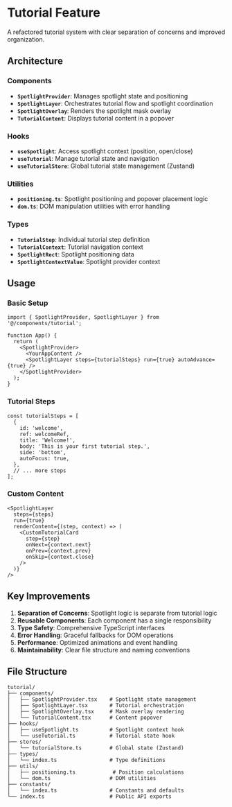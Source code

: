 # Tutorial Feature

A refactored tutorial system with clear separation of concerns and improved organization.

## Architecture

### Components

- **`SpotlightProvider`**: Manages spotlight state and positioning
- **`SpotlightLayer`**: Orchestrates tutorial flow and spotlight coordination
- **`SpotlightOverlay`**: Renders the spotlight mask overlay
- **`TutorialContent`**: Displays tutorial content in a popover

### Hooks

- **`useSpotlight`**: Access spotlight context (position, open/close)
- **`useTutorial`**: Manage tutorial state and navigation
- **`useTutorialStore`**: Global tutorial state management (Zustand)

### Utilities

- **`positioning.ts`**: Spotlight positioning and popover placement logic
- **`dom.ts`**: DOM manipulation utilities with error handling

### Types

- **`TutorialStep`**: Individual tutorial step definition
- **`TutorialContext`**: Tutorial navigation context
- **`SpotlightRect`**: Spotlight positioning data
- **`SpotlightContextValue`**: Spotlight provider context

## Usage

### Basic Setup

```tsx
import { SpotlightProvider, SpotlightLayer } from '@/components/tutorial';

function App() {
  return (
    <SpotlightProvider>
      <YourAppContent />
      <SpotlightLayer steps={tutorialSteps} run={true} autoAdvance={true} />
    </SpotlightProvider>
  );
}
```

### Tutorial Steps

```tsx
const tutorialSteps = [
  {
    id: 'welcome',
    ref: welcomeRef,
    title: 'Welcome!',
    body: 'This is your first tutorial step.',
    side: 'bottom',
    autoFocus: true,
  },
  // ... more steps
];
```

### Custom Content

```tsx
<SpotlightLayer
  steps={steps}
  run={true}
  renderContent={(step, context) => (
    <CustomTutorialCard
      step={step}
      onNext={context.next}
      onPrev={context.prev}
      onSkip={context.close}
    />
  )}
/>
```

## Key Improvements

1. **Separation of Concerns**: Spotlight logic is separate from tutorial logic
2. **Reusable Components**: Each component has a single responsibility
3. **Type Safety**: Comprehensive TypeScript interfaces
4. **Error Handling**: Graceful fallbacks for DOM operations
5. **Performance**: Optimized animations and event handling
6. **Maintainability**: Clear file structure and naming conventions

## File Structure

```
tutorial/
├── components/
│   ├── SpotlightProvider.tsx    # Spotlight state management
│   ├── SpotlightLayer.tsx       # Tutorial orchestration
│   ├── SpotlightOverlay.tsx     # Mask overlay rendering
│   └── TutorialContent.tsx      # Content popover
├── hooks/
│   ├── useSpotlight.ts          # Spotlight context hook
│   └── useTutorial.ts           # Tutorial state hook
├── stores/
│   └── tutorialStore.ts         # Global state (Zustand)
├── types/
│   └── index.ts                 # Type definitions
├── utils/
│   ├── positioning.ts            # Position calculations
│   └── dom.ts                   # DOM utilities
├── constants/
│   └── index.ts                 # Constants and defaults
└── index.ts                     # Public API exports
```
